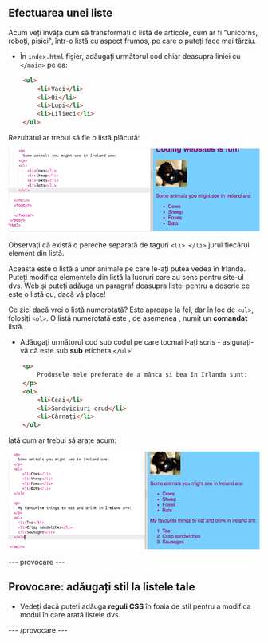 ## Efectuarea unei liste

Acum veți învăța cum să transformați o listă de articole, cum ar fi "unicorns, roboți, pisici", într-o listă cu aspect frumos, pe care o puteți face mai târziu.

- În `index.html` fișier, adăugați următorul cod chiar deasupra liniei cu `</main>` pe ea:

```html
    <ul>
        <li>Vaci</li>
        <li>Oi</li>
        <li>Lupi</li>
        <li>Lilieci</li>
    </ul>
```

Rezultatul ar trebui să fie o listă plăcută:

![Lista neordonata](images/egUnorderedList.png)

Observați că există o pereche separată de taguri `<li> </li>` jurul fiecărui element din listă.

Aceasta este o listă a unor animale pe care le-ați putea vedea în Irlanda. Puteți modifica elementele din listă la lucruri care au sens pentru site-ul dvs. Web și puteți adăuga un paragraf deasupra listei pentru a descrie ce este o listă cu, dacă vă place!

Ce zici dacă vrei o listă numerotată? Este aproape la fel, dar în loc de `<ul>`, folosiți `<ol>`. O listă numerotată este , de asemenea , numit un **comandat** listă.

- Adăugați următorul cod sub codul pe care tocmai l-ați scris - asigurați-vă că este sub **sub** eticheta `</ul>`!

```html
    <p>
        Produsele mele preferate de a mânca și bea în Irlanda sunt:
    </p>
    <ol>
        <li>Ceai</li>
        <li>Sandviciuri crud</li>
        <li>Cârnați</li>
    </ol>
```

Iată cum ar trebui să arate acum:

![Lista ordonata](images/egOrderedList.png)

\--- provocare \---

## Provocare: adăugați stil la listele tale

- Vedeți dacă puteți adăuga **reguli CSS** în foaia de stil pentru a modifica modul în care arată listele dvs.

\--- /provocare \---